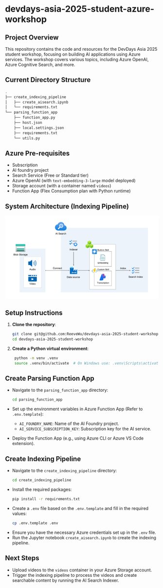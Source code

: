# devdays-asia-2025-student-azure-workshop

## Project Overview

This repository contains the code and resources for the DevDays Asia 2025 student workshop, focusing on building AI applications using Azure services. The workshop covers various topics, including Azure OpenAI, Azure Cognitive Search, and more.

## Current Directory Structure

```bash
.
├── create_indexing_pipeline
│   ├── create_aisearch.ipynb
│   └── requirements.txt
└── parsing_function_app
    ├── function_app.py
    ├── host.json
    ├── local.settings.json
    ├── requirements.txt
    └── utils.py
```

## Azure Pre-requisites

- Subscription
- AI foundry project
- Search Service (Free or Standard tier)
- Azure OpenAI (with `text-embedding-3-large` model deployed)
- Storage account (with a container named `videos`)
- Function App (Flex Consumption plan with Python runtime)

## System Architecture (Indexing Pipeline)

![System Architecture](./asset/indexing_pipeline.png)

## Setup Instructions

1. **Clone the repository**:
   ```bash
   git clone git@github.com:ReeveWu/devdays-asia-2025-student-workshop.git
   cd devdays-asia-2025-student-workshop
   ```
2. **Create a Python virtual environment**:
   ```bash
    python -m venv .venv
    source .venv/bin/activate  # On Windows use: .venv\Scripts\activate
   ```

## Create Parsing Function App

- Navigate to the `parsing_function_app` directory:
  ```bash
  cd parsing_function_app
  ```
- Set up the environment variables in Azure Function App (Refer to `.env.template`):

  - `AI_FOUNDRY_NAME`: Name of the AI Foundry project.
  - `AI_SERVICE_SUBSCRIPTION_KEY`: Subscription key for the AI service.

- Deploy the Function App (e.g., using Azure CLI or Azure VS Code extension).

## Create Indexing Pipeline

- Navigate to the `create_indexing_pipeline` directory:
  ```bash
  cd create_indexing_pipeline
  ```
- Install the required packages:
  ```bash
  pip install -r requirements.txt
  ```
- Create a `.env` file based on the `.env.template` and fill in the required values:
  ```bash
  cp .env.template .env
  ```
- Ensure you have the necessary Azure credentials set up in the `.env` file.
- Run the Jupyter notebook `create_aisearch.ipynb` to create the indexing pipeline.

## Next Steps

- Upload videos to the `videos` container in your Azure Storage account.
- Trigger the indexing pipeline to process the videos and create searchable content by running the AI Search Indexer.

